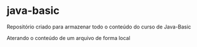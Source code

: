 # java-basic

Repositório criado para armazenar todo o conteúdo do curso de Java-Basic

Aterando o conteúdo de um arquivo de forma local
